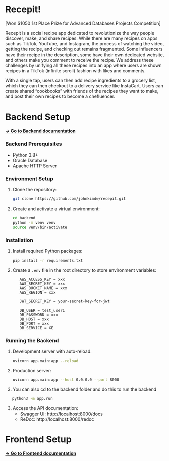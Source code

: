 # Recepit!

[Won $1050 1st Place Prize for Advanced Databases Projects Competition]

Recepit is a social recipe app dedicated to revolutionize the way people discover, make, and share recipes. While there are many recipes on apps such as TikTok, YouTube, and Instagram, the process of watching the video, getting the recipe, and checking out remains fragmented. Some influencers have their recipe in the description, some have their own dedicated website, and others make you comment to receive the recipe. We address these challenges by unifying all these recipes into an app where users are shown recipes in a TikTok (infinite scroll) fashion with likes and comments. 

With a single tap, users can then add recipe ingredients to a grocery list, which they can then checkout to a delivery service like InstaCart. Users can create shared “cookbooks” with friends of the recipes they want to make, and post their own recipes to become a chefluencer.

# Backend Setup
**[→ Go to Backend documentation](./backend/README.md)**
### Backend Prerequisites
- Python 3.8+
- Oracle Database
- Apache HTTP Server

### Environment Setup
1. Clone the repository:
   ```bash
   git clone https://github.com/johnkimdw/recepit.git
   ```

2. Create and activate a virtual environment:
   ```bash
   cd backend
   python -m venv venv
   source venv/bin/activate
   ```

### Installation
1. Install required Python packages:
   ```bash
   pip install -r requirements.txt
   ```


2. Create a `.env` file in the root directory to store environment variables:
   ```
      AWS_ACCESS_KEY = xxx
      AWS_SECRET_KEY = xxx
      AWS_BUCKET_NAME = xxx
      AWS_REGION = xxx

      JWT_SECRET_KEY = your-secret-key-for-jwt

      DB_USER = test_user1
      DB_PASSWORD = xxx
      DB_HOST = xxx
      DB_PORT = xxx
      DB_SERVICE = XE
   ```

### Running the Backend
1. Development server with auto-reload:
   ```bash
   uvicorn app.main:app --reload
   ```
   
2. Production server:
   ```bash
   uvicorn app.main:app --host 0.0.0.0 --port 8000
   ```

3. You can also cd to the backend folder and do this to run the backend
```bash
   python3 -m app.run
```

3. Access the API documentation:
   - Swagger UI: http://localhost:8000/docs
   - ReDoc: http://localhost:8000/redoc

# Frontend Setup
**[→ Go to Frontend documentation](./mobile/README.md)**

